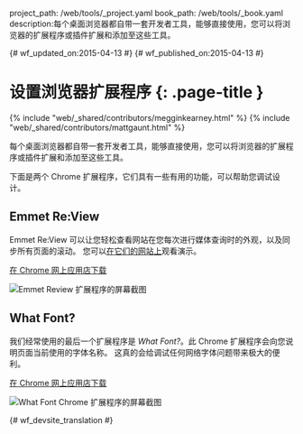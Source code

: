 project_path: /web/tools/_project.yaml
book_path: /web/tools/_book.yaml
description:每个桌面浏览器都自带一套开发者工具，能够直接使用，您可以将浏览器的扩展程序或插件扩展和添加至这些工具。

{# wf_updated_on:2015-04-13 #}
{# wf_published_on:2015-04-13 #}

# 设置浏览器扩展程序 {: .page-title }

{% include "web/_shared/contributors/megginkearney.html" %}
{% include "web/_shared/contributors/mattgaunt.html" %}

每个桌面浏览器都自带一套开发者工具，能够直接使用，您可以将浏览器的扩展程序或插件扩展和添加至这些工具。

下面是两个 Chrome 扩展程序，它们具有一些有用的功能，可以帮助您调试设计。



## Emmet Re:View

Emmet Re:View 可以让您轻松查看网站在您每次进行媒体查询时的外观，以及同步所有页面的滚动。
您可以[在它们的网站上](http://re-view.emmet.io/)观看演示。



[在 Chrome 网上应用店下载](https://chrome.google.com/webstore/detail/emmet-review/epejoicbhllgiimigokgjdoijnpaphdp)


<img src="imgs/emmet-review-extension.png" alt="Emmet Review 扩展程序的屏幕截图" />

## What Font?

我们经常使用的最后一个扩展程序是 *What Font?*。此 Chrome 扩展程序会向您说明页面当前使用的字体名称。
这真的会给调试任何网络字体问题带来极大的便利。


[在 Chrome 网上应用店下载](https://chrome.google.com/webstore/detail/whatfont/jabopobgcpjmedljpbcaablpmlmfcogm)


<img src="imgs/what-font-extension.png" alt="What Font Chrome 扩展程序的屏幕截图" />




{# wf_devsite_translation #}
